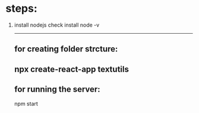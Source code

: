 # steps:
1. install nodejs
    check install node -v

    ------------------------------
    for creating folder strcture:
    ---------------------------------------
    npx create-react-app textutils
    ---------------------------------------
    for running the server:
    ------------------------------
    npm start
